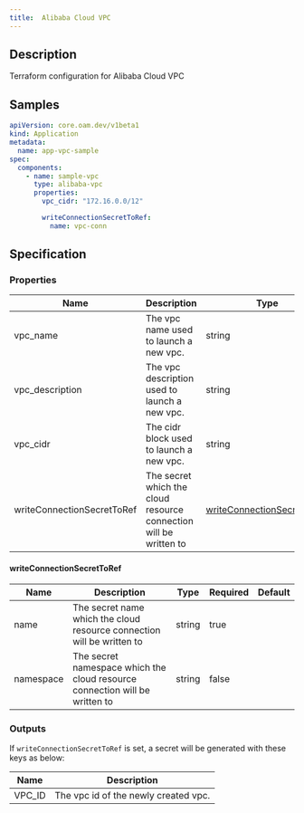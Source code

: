 ```yaml
---
title:  Alibaba Cloud VPC
---
```


## Description

Terraform configuration for Alibaba Cloud VPC

## Samples

```yaml
apiVersion: core.oam.dev/v1beta1
kind: Application
metadata:
  name: app-vpc-sample
spec:
  components:
    - name: sample-vpc
      type: alibaba-vpc
      properties:
        vpc_cidr: "172.16.0.0/12"

        writeConnectionSecretToRef:
          name: vpc-conn
```

## Specification


### Properties

 Name | Description | Type | Required | Default 
 ------------ | ------------- | ------------- | ------------- | ------------- 
 vpc_name | The vpc name used to launch a new vpc. | string | true |  
 vpc_description | The vpc description used to launch a new vpc. | string | true |  
 vpc_cidr | The cidr block used to launch a new vpc. | string | true |  
 writeConnectionSecretToRef | The secret which the cloud resource connection will be written to | [writeConnectionSecretToRef](#writeConnectionSecretToRef) | false |  


#### writeConnectionSecretToRef

 Name | Description | Type | Required | Default 
 ------------ | ------------- | ------------- | ------------- | ------------- 
 name | The secret name which the cloud resource connection will be written to | string | true |  
 namespace | The secret namespace which the cloud resource connection will be written to | string | false |  


### Outputs

If `writeConnectionSecretToRef` is set, a secret will be generated with these keys as below:

 Name | Description 
 ------------ | ------------- 
 VPC_ID | The vpc id of the newly created vpc.
